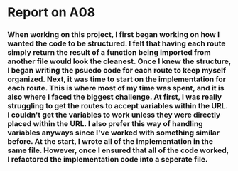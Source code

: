 # Report on A08

### When working on this project, I first began working on how I wanted the code to be structured. I felt that having each route simply return the result of a function being imported from another file would look the cleanest. Once I knew the structure, I began writing the psuedo code for each route to keep myself organized. Next, it was time to start on the implementation for each route. This is where most of my time was spent, and it is also where I faced the biggest challenge. At first, I was really struggling to get the routes to accept variables within the URL. I couldn't get the variables to work unless they were directly placed within the URL. I also prefer this way of handling variables anyways since I've worked with something similar before. At the start, I wrote all of the implementation in the same file. However, once I ensured that all of the code worked, I refactored the implementation code into a seperate file.